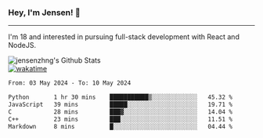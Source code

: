 ### Hey, I'm Jensen! 👋

---

I'm 18 and interested in pursuing full-stack development with React and NodeJS.

![jensenzhng's Github Stats](https://github-readme-stats.vercel.app/api?username=jensenzhng&theme=dark&show_icons=true&count_private=true)
<br />
[![wakatime](https://wakatime.com/badge/user/cbfc263d-3611-4e36-8278-8fad45fe3f62.svg)](https://wakatime.com/@cbfc263d-3611-4e36-8278-8fad45fe3f62)

<!--START_SECTION:waka-->

```txt
From: 03 May 2024 - To: 10 May 2024

Python       1 hr 30 mins    ███████████▒░░░░░░░░░░░░░   45.32 %
JavaScript   39 mins         █████░░░░░░░░░░░░░░░░░░░░   19.71 %
C            28 mins         ███▓░░░░░░░░░░░░░░░░░░░░░   14.04 %
C++          23 mins         ███░░░░░░░░░░░░░░░░░░░░░░   11.51 %
Markdown     8 mins          █░░░░░░░░░░░░░░░░░░░░░░░░   04.44 %
```

<!--END_SECTION:waka-->
